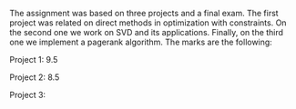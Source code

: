 The assignment was based on three projects and a final exam. The first project was related on direct methods in optimization with constraints. On the second one we work on SVD and its applications. Finally, on the third one we implement a pagerank algorithm. The marks are the following:

Project 1: 9.5

Project 2: 8.5

Project 3:
